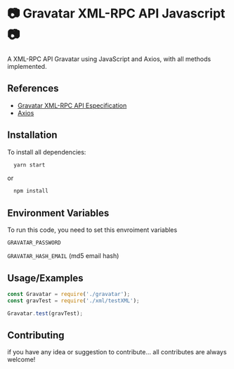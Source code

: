 
# 📷 Gravatar XML-RPC API Javascript 📷


A XML-RPC API Gravatar using JavaScript and Axios, with all methods implemented.


## References

 - [Gravatar XML-RPC API Especification](https://br.gravatar.com/site/implement/xmlrpc/)
 - [Axios](https://www.npmjs.com/package/axios)


## Installation

To install all dependencies:

```bash
  yarn start 
```
or 

```bash
  npm install
```
    
## Environment Variables

To run this code, you need to set this envroiment variables

`GRAVATAR_PASSWORD` 
 
`GRAVATAR_HASH_EMAIL` (md5 email hash) 


## Usage/Examples

```javascript
const Gravatar = require('./gravatar');
const gravTest = require('./xml/testXML');

Gravatar.test(gravTest);

```


## Contributing
if you have any idea or suggestion to contribute... all contributes are always welcome!


